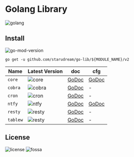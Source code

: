 # Golang Library

![golang](https://img.shields.io/github/actions/workflow/status/starudream/go-lib/golang.yml?style=for-the-badge&logo=github&label=golang)

## Install

![go-mod-version](https://img.shields.io/github/go-mod/go-version/starudream/go-lib?style=for-the-badge&logo=Go&label=go%20min%20version)

```shell
go get -u github.com/starudream/go-lib/${MODULE_NAME}/v2
```

| Name     | Latest Version                                                                                                              | doc                                                                | cfg                                                                                   |
|----------|-----------------------------------------------------------------------------------------------------------------------------|--------------------------------------------------------------------|---------------------------------------------------------------------------------------|
| `core`   | ![core](https://img.shields.io/github/v/tag/starudream/go-lib?filter=core%2F*&style=for-the-badge&logo=go&label=version)    | [GoDoc](https://pkg.go.dev/github.com/starudream/go-lib/core/v2)   | [GoDoc](https://pkg.go.dev/github.com/starudream/go-lib/core/v2/config/global#Config) |
| `cobra`  | ![cobra](https://img.shields.io/github/v/tag/starudream/go-lib?filter=cobra%2F*&style=for-the-badge&logo=go&label=version)  | [GoDoc](https://pkg.go.dev/github.com/starudream/go-lib/cobra/v2)  | -                                                                                     |
| `cron`   | ![cron](https://img.shields.io/github/v/tag/starudream/go-lib?filter=cron%2F*&style=for-the-badge&logo=go&label=version)    | [GoDoc](https://pkg.go.dev/github.com/starudream/go-lib/cron/v2)   | -                                                                                     |
| `ntfy`   | ![ntfy](https://img.shields.io/github/v/tag/starudream/go-lib?filter=ntfy%2F*&style=for-the-badge&logo=go&label=version)    | [GoDoc](https://pkg.go.dev/github.com/starudream/go-lib/ntfy/v2)   | [GoDoc](https://pkg.go.dev/github.com/starudream/go-lib/ntfy/v2#Config)               |
| `resty`  | ![resty](https://img.shields.io/github/v/tag/starudream/go-lib?filter=resty%2F*&style=for-the-badge&logo=go&label=version)  | [GoDoc](https://pkg.go.dev/github.com/starudream/go-lib/resty/v2)  | -                                                                                     |
| `tablew` | ![resty](https://img.shields.io/github/v/tag/starudream/go-lib?filter=tablew%2F*&style=for-the-badge&logo=go&label=version) | [GoDoc](https://pkg.go.dev/github.com/starudream/go-lib/tablew/v2) | -                                                                                     |

## License

![license](https://img.shields.io/github/license/starudream/go-lib)
![fossa](https://app.fossa.com/api/projects/git%2Bgithub.com%2Fstarudream%2Fgo-lib.svg?type=shield&issueType=license)

